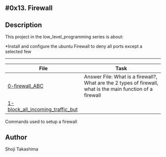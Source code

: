 #0x13. Firewall
---
## Description

This project in the low_level_programming series is about:

*Install and configure the ubuntu Firewall to deny all ports except a selected few

---
File|Task
---|---
[0-firewall_ABC](./0-firewall_ABC) | Answer File: What is a firewall?, What are the 2 types of firewall, what is the main function of a firewall
[1-block_all_incoming_traffic_but](./1-block_all_incoming_traffic_but) |
Commands used to setup a firewall

## Author
 Shoji Takashima
